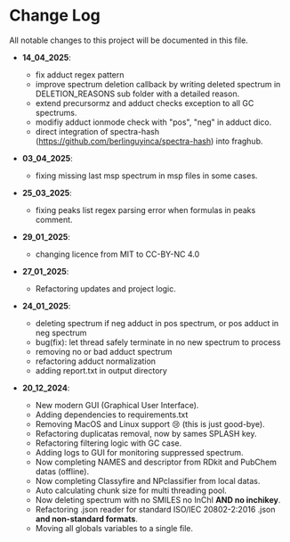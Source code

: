 # Change Log
All notable changes to this project will be documented in this file.

- **14_04_2025**:
  - fix adduct regex pattern
  - improve spectrum deletion callback by writing deleted spectrum in DELETION_REASONS sub folder with a detailed reason.
  - extend precursormz and adduct checks exception to all GC spectrums.
  - modifiy adduct ionmode check with "pos", "neg" in adduct dico.
  - direct integration of spectra-hash (https://github.com/berlinguyinca/spectra-hash) into fraghub.


- **03_04_2025**:
  - fixing missing last msp spectrum in msp files in some cases.


- **25_03_2025**:
  - fixing peaks list regex parsing error when formulas in peaks comment.
  

- **29_01_2025**:
  - changing licence from MIT to CC-BY-NC 4.0


- **27_01_2025**:
  - Refactoring updates and project logic.


- **24_01_2025**: 
  - deleting spectrum if neg adduct in pos spectrum, or pos adduct in neg spectrum
  - bug(fix): let thread safely terminate in no new spectrum to process
  - removing no or bad adduct spectrum
  - refactoring adduct normalization
  - adding report.txt in output directory


- **20_12_2024**: 
  - New modern GUI (Graphical User Interface).
  - Adding dependencies to requirements.txt
  - Removing MacOS and Linux support 😢 (this is just good-bye).
  - Refactoring duplicatas removal, now by sames SPLASH key.
  - Refactoring filtering logic with GC case.
  - Adding logs to GUI for monitoring suppressed spectrum.
  - Now completing NAMES and descriptor from RDkit and PubChem datas (offline).
  - Now completing Classyfire and NPclassifier from local datas.
  - Auto calculating chunk size for multi threading pool.
  - Now deleting spectrum with no SMILES no InChI **AND no inchikey**.
  - Refactoring .json reader for standard ISO/IEC 20802-2:2016 .json **and non-standard formats**.
  - Moving all globals variables to a single file.
